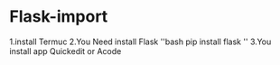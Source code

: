 # Flask-import
1.install Termuc
2.You Need install Flask
''bash
pip install flask
''
3.You install app Quickedit or Acode
